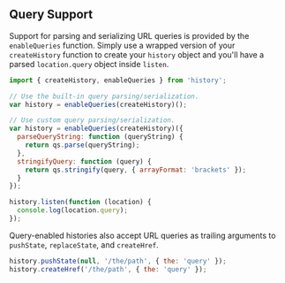 ## Query Support

Support for parsing and serializing URL queries is provided by the `enableQueries` function. Simply use a wrapped version of your `createHistory` function to create your `history` object and you'll have a parsed `location.query` object inside `listen`.

```js
import { createHistory, enableQueries } from 'history';

// Use the built-in query parsing/serialization.
var history = enableQueries(createHistory)();

// Use custom query parsing/serialization.
var history = enableQueries(createHistory)({
  parseQueryString: function (queryString) {
    return qs.parse(queryString);
  },
  stringifyQuery: function (query) {
    return qs.stringify(query, { arrayFormat: 'brackets' });
  }
});

history.listen(function (location) {
  console.log(location.query);
});
```

Query-enabled histories also accept URL queries as trailing arguments to `pushState`, `replaceState`, and `createHref`.

```js
history.pushState(null, '/the/path', { the: 'query' });
history.createHref('/the/path', { the: 'query' });
```
